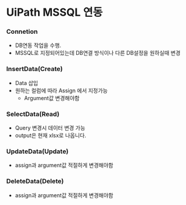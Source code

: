 # UiPath MSSQL 연동

### Connetion 
- DB연동 작업을 수행. 
- MSSQL로 지정되어있는데 DB연결 방식이나 다른 DB설정을 원하실때 변경


### InsertData(Create)
- Data 삽입
- 원하는 컬럼에 따라 Assign 에서 지정가능
  - Argument값 변경해야함


### SelectData(Read)
- Query 변경시 데이터 변경 가능
- output은 현재 xlsx로 나옵니다.


### UpdateData(Update)
- assign과 argument값 적절하게 변경해야함


### DeleteData(Delete)
- assign과 argument값 적절하게 변경해야함
